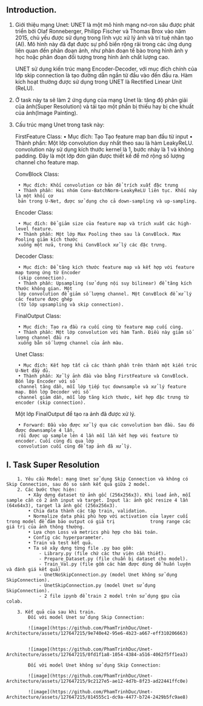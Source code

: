 ## Introduction.

1. Giới thiệu mạng Unet: 
    UNET là một mô hình mạng nơ-ron sâu được phát triển bởi Olaf Ronneberger, Philipp Fischer
    và Thomas Brox vào năm 2015, chủ yếu được sử dụng trong lĩnh vực xử lý ảnh và trí tuệ nhân
    tạo (AI). Mô hình này đã đạt được sự phổ biến rộng rãi trong các ứng dụng liên quan đến phân
    đoạn ảnh, như phân đoạn tế bào trong hình ảnh y học hoặc phân đoạn đối tượng trong hình ảnh
    chất lượng cao.
    
    UNET sử dụng kiến trúc mạng Encoder-Decoder, với mục đích chính của lớp skip connection là
    tạo đường dẫn ngắn từ đầu vào đến đầu ra. Hàm kích hoạt thường được sử dụng trong UNET là
    Rectified Linear Unit (ReLU).

2. Ở task này ta sẽ làm 2 ứng dụng của mạng Unet là: tăng độ phân giải của ảnh(Super Resolution) và tái tạo một phần bị thiếu hay bị che khuất của ảnh(Image Painting).

3. Cấu trúc mạng Unet trong task này: 

    FirstFeature Class:
        • Mục đích: Tạo Tạo feature map ban đầu từ input
        • Thành phần: Một lớp convolution duy nhất theo sau là hàm LeakyReLU. convolution này
        sử dụng kích thước kernel là 1, bước nhảy là 1 và không padding. Đây là một lớp đơn giản
        được thiết kế để mở rộng số lượng channel cho feature map.
    
    ConvBlock Class:
        
        • Mục đích: Khối convolution cơ bản để trích xuất đặc trưng
        • Thành phần: Hai nhóm Conv-BatchNorm-LeakyReLU liên tục. Khối này là một khối cơ
        bản trong U-Net, được sử dụng cho cả down-sampling và up-sampling.
    
    Encoder Class:
        
        • Mục đích: Để giảm size của feature map và trích xuất các high-level feature.
        • Thành phần: Một lớp Max Pooling theo sau là ConvBlock. Max Pooling giảm kích thước
        xuống một nửa, trong khi ConvBlock xử lý các đặc trưng.
    
    Decoder Class:
    
        • Mục đích: Để tăng kích thước feature map và kết hợp với feature map tương ứng từ Encoder
        (skip connection).
        • Thành phần: Upsampling (sử dụng nội suy bilinear) để tăng kích thước không gian. Một
        lớp convolution để giảm số lượng channel. Một ConvBlock để xử lý các feature được ghép
        (từ lớp upsampling và skip connection).
    
    FinalOutput Class:
    
        • Mục đích: Tạo ra đầu ra cuối cùng từ feature map cuối cùng.
        • Thành phần: Một lớp convolution với hàm Tanh. Điều này giảm số lượng channel đầu ra
        xuống bằn số lượng channel của ảnh màu.
    
    Unet Class:
    
        • Mục đích: Kết hợp tất cả các thành phần trên thành một kiến trúc U-Net đầy đủ.
        • Thành phần: Xử lý ảnh đầu vào bằng FirstFeature và ConvBlock. Bốn lớp Encoder với số
        channel tăng dần, mỗi lớp tiếp tục downsample và xử lý feature map. Bốn lớp Decoder với số
        channel giảm dần, mỗi lớp tăng kích thước, kết hợp đặc trưng từ encoder (skip connection).
    
    Một lớp FinalOutput để tạo ra ảnh đã được xử lý.
        
        • Forward: Đầu vào được xử lý qua các convolution ban đầu. Sau đó được downsample 4 lần,
        rồi được up sample lên 4 lần mỗi lần kết hợp với feature từ encoder. Cuối cùng đi qua lớp
        convolution cuối cùng để tạp ảnh đã xử lý.
    
## I. Task Super Resolution
        1. Yêu cầu Model: mạng Unet sử dụng Skip Connection và không có Skip Connection, sau đó so sánh kết quả giữa 2 model.
        2. Các bước thực hiện: 
            • Xây dựng dataset từ ảnh gốc (256x256x3). Khi load ảnh, mỗi sample cần có 2 ảnh input và target. Input là: ảnh gốc resize 4 lần (64x64x3), target là ảnh gốc (256x256x3).
            • Chia data thành các tập train, validation.
            • Normalize data phải phù hợp với activation của layer cuối trong model để đảm bảo output có giá trị             trong range các giá trị của ảnh thông thường.
            • Lựa chọn Loss và metrics phù hợp cho bài toán.
            • Config các hyperparameter.
            • Train và test kết quả.
            • Ta sẽ xây dựng từng file .py bao gồm: 
                - Library.py (file chứ các thư viện cần thiết).
                - Prepare_Dataset.py (file chuẩn bị dataset cho model).
                - Train_Val.py (file gồm các hàm được dùng để huấn luyện và đánh giá kết quả)
                - UnetNoSkipConnection.py (model Unet không sử dụng SkipConnection).
                - UnetSkipConnection.py (model Unet sử dụng SkipConnection).
                - 2 file ipynb để train 2 model trên sử dụng gpu của colab.

        3. Kết quả của sau khi train.
            Đối với model Unet sử dụng Skip Connection:
            
            ![image](https://github.com/PhamTrinhDuc/Unet-Architecture/assets/127647215/9e740e42-95e6-4b23-a667-eff310206663)


            ![image](https://github.com/PhamTrinhDuc/Unet-Architecture/assets/127647215/0fd1f1a8-1054-4384-a516-4062f5ff1ea3)

            Đối với model Unet không sử dụng Skip Connection:

            ![image](https://github.com/PhamTrinhDuc/Unet-Architecture/assets/127647215/9c2127e5-ae12-4d7b-8f23-ad22441ffc0e)

            ![image](https://github.com/PhamTrinhDuc/Unet-Architecture/assets/127647215/814555c1-dc9a-4477-b724-2429b5fc9ae8)



            
        
